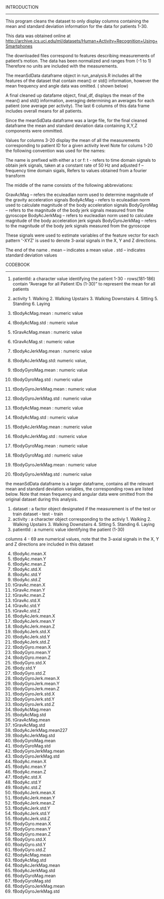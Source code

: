 INTRODUCTION
__________________
This program cleans the dataset to only display columns containing the mean and standard deviation information for 
the data for patients 1-30.

This data was obtained online at http://archive.ics.uci.edu/ml/datasets/Human+Activity+Recognition+Using+Smartphones

The downloaded files correspond to features describing measurements of patient’s motion. The data has been normalized and ranges from (-1 to 1) Therefore no units are included with the measurements.


The meanSdData dataframe object in run_analysis.R includes all the features of the dataset that contain mean() or std() information,  however the mean frequency and angle data was omitted. ( shown below)

A final cleaned up datafame object, final_df, displays the mean of the mean() and std() information, averaging determining an averages for each patient (one average per activity). The last 6 columns of this data frame includes overall means for all patients. 

Since the meanSdData dataframe was a large file, for the final cleaned dataframe the mean and standard deviation data containing X,Y,Z components were ommitted.


Values for columns 3-20 display the mean of  all the measurements corresponding to patient ID for a given activity level
Note for colums 1-20 the following convention was used for the names:

The name is prefixed with either a  t or f:
t - refers to time domain signals to obtain jerk signals, taken at a constant rate of 50 Hz  and adjusted 
f – frequency time domain sigals, Refers to values obtained from a fourier transform

The middle of the name consists of the following abbreviations:

GravAcMag – refers the eculeadian norm used to determine magnitude of the gravity acceleration signals
BodyAcMag – refers to eculeadian norm used to calculate magnitude of the body acceleration signals 
BodyGyroMag – refers to the magnitude of the body jerk signals measured from the gyroscope 
BodyAcJerkMag – refers to eucleadian norm used to calculate magnitude of the body acceleration jerk signals 
BodyGyroJerkMag – refers to the magnitude of the body jerk signals measured from the gyroscope 

These signals were used to estimate variables of the feature vector for each pattern
'-XYZ' is used to denote 3-axial signals in the X, Y and Z directions.

The end of the name
. mean – indicates a mean value
. std – indicates standard deviation values

CODEBOOK
________________________


1.	patientId: a character value identifying the patient 1-30
        - rows(181-186) contain “Average for all Patient IDs (1-30)” to represent the mean for all patients
2. activity
 		    1. Walking
        2. Walking Upstairs
        3. Walking Downstairs
        4. Sitting
        5. Standing
        6. Laying		

3.	tBodyAcMag.mean : numeric value
4.	tBodyAcMag.std : numeric value
5.	tGravAcMag.mean : numeric value
6.	tGravAcMag.st : numeric value
7.	tBodyAcJerkMag.mean : numeric value
8.	tBodyAcJerkMag.std: numeric value,
9.	tBodyGyroMag.mean : numeric value
10.	tBodyGyroMag.std : numeric value
11.	tBodyGyroJerkMag.mean : numeric value
12.	tBodyGyroJerkMag.std : numeric value
13.	fBodyAcMag.mean : numeric value
14.	fBodyAcMag.std : numeric value
15.	fBodyAcJerkMag.mean : numeric value
16.	fBodyAcJerkMag.std : numeric value
17.	fBodyGyroMag.mean : numeric value
18.	fBodyGyroMag.std : numeric value
19.	fBodyGyroJerkMag.mean : numeric value
20.	fBodyGyroJerkMag.std : numeric value


the meanSdData dataframe is a larger dataframe, contains all the relevant mean and  standard deviation variables, the corresponding rows are listed below. Note that mean frequency and angular data were omitted from the original dataset during this analysis.

1.	dataset : a factor object designated if the measurement is of the test or train dataset 
          -	test
          -	train
2.	activity : a character object corresponding to the activiy
          1. Walking
          2. Walking Upstairs
          3. Walking Downstairs
          4. Sitting
          5. Standing
          6. Laying
3.	patientId :  a numeric value identifying the patient (1-30)

columns 4 - 69 are numerical values, note that the 3-axial signals in the X, Y and Z directions are included in this dataset

4.	tBodyAc.mean.X
5.	tBodyAc.mean.Y
6.	tBodyAc.mean.Z
7.	tBodyAc.std.X
8.	tBodyAc.std.Y
9.	tBodyAc.std.Z
10.	tGravAc.mean.X
11.	tGravAc.mean.Y
12.	tGravAc.mean.Z
13.	tGravAc.std.X
14.	tGravAc.std.Y
15.	tGravAc.std.Z
16.	tBodyAcJerk.mean.X
17.	tBodyAcJerk.mean.Y
18.	tBodyAcJerk.mean.Z
19.	tBodyAcJerk.std.X
20.	tBodyAcJerk.std.Y
21.	tBodyAcJerk.std.Z
22.	tBodyGyro.mean.X
23.	tBodyGyro.mean.Y
24.	tBodyGyro.mean.Z
25.	tBodyGyro.std.X
26.	tBody.std.Y
27.	tBodyGyro.std.Z
28.	tBodyGyroJerk.mean.X
29.	tBodyGyroJerk.mean.Y
30.	tBodyGyroJerk.mean.Z
31.	tBodyGyroJerk.std.X 
32.	tBodyGyroJerk.std.Y
33.	tBodyGyroJerk.std.Z
34.	tBodyAcMag.mean
35.	tBodyAcMag.std
36.	tGravAcMag.mean
37.	tGravAcMag.std
38.	tBodyAcJerkMag.mean227
39.	tBodyAcJerkMag.std
40.	tBodyGyroMag.mean
41.	tBodyGyroMag.std
42.	tBodyGyroJerkMag.mean
43.	tBodyGyroJerkMag.std
44.	fBodyAc.mean.X
45.	fBodyAc.mean.Y
46.	fBodyAc.mean.Z
47.	fBodyAc.std.X
48.	fBodyAc.std.Y
49.	fBodyAc.std.Z
50.	fBodyAcJerk.mean.X
51.	fBodyAcJerk.mean.Y
52.	fBodyAcJerk.mean.Z
53.	fBodyAcJerk.std.Y
54.	fBodyAcJerk.std.Y
55.	fBodyAcJerk.std.Z
56.	fBodyGyro.mean.X
57.	fBodyGyro.mean.Y
58.	fBodyGyro.mean.Z
59.	fBodyGyro.std.X
60.	fBodyGyro.std.Y
61.	fBodyGyro.std.Z
62.	fBodyAcMag.mean
63.	fBodyAcMag.std
64.	fBodyAcJerkMag.mean
65.	fBodyAcJerkMag.std
66.	fBodyGyroMag.mean
67.	fBodyGyroMag.std
68.	fBodyGyroJerkMag.mean
69.	fBodyGyroJerkMag.std

